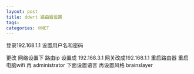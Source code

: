 ```yaml
---
layout: post
title: ddwrt 路由器设置 
tags: 
categories: 🌐NET
---
```


登录192.168.1.1    设置用户名和密码
  

更改 网络设置下 路由ip 设置成 192.168.3.1    网关改成192.168.1.1   重启路由器  重启电脑wifi
再 administrator  下面设置语言 
再设置风格 brainslayer
  

